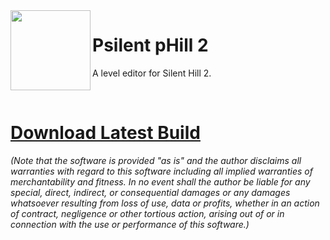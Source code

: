 <img align="left" width="128" height="128" src="https://github.com/pmttavara/ph2/assets/34119228/e0277412-de6b-4c6b-a560-a924243ca3be">

# Psilent pHill 2

A level editor for Silent Hill 2.

<br>

# [Download Latest Build](https://github.com/pmttavara/ph2/releases/download/latest/ph2ed_proto.zip)

*(Note that the software is provided "as is" and the author disclaims all warranties with regard to this software including all implied warranties of merchantability and fitness. In no event shall the author be liable for any special, direct, indirect, or consequential damages or any damages whatsoever resulting from loss of use, data or profits, whether in an action of contract, negligence or other tortious action, arising out of or in connection with the use or performance of this software.)*
